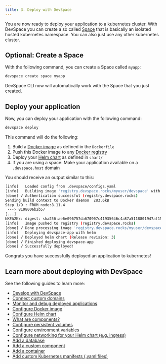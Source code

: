 ```yaml
---
title: 3. Deploy with DevSpace
---
```


You are now ready to deploy your application to a kubernetes cluster. With DevSpace you can create a so called [Space](/docs/cloud/spaces/what-are-spaces) that is basically an isolated hosted kubernetes namespace. You can also just use any other kubernetes cluster.

## Optional: Create a Space

With the following command, you can create a Space called `myapp`:
```bash
devspace create space myapp
```

DevSpace CLI now will automatically work with the Space that you just created.

## Deploy your application
Now, you can deploy your application with the following command:
```bash
devspace deploy
```

This command will do the following:
1. Build a [Docker image](/docs/cli/deployment/images) as defined in the `Dockerfile`
2. Push this Docker image to any [Docker registry](/docs/cli/images/workflow) 
3. Deploy your [Helm chart](/docs/chart/basics/what-are-helm-charts) as defined in `chart/`
4. If you are using a space: Make your application available on a `.devspace.host` domain

You should receive an output similar to this:
```bash
[info]   Loaded config from .devspace/configs.yaml
[info]   Building image 'registry.devspace.rocks/myuser/devspace' with engine 'docker'
[done] √ Authentication successful (registry.devspace.rocks)
Sending build context to Docker daemon  283.6kB
Step 1/9 : FROM node:8.11.4
 ---> 8198006b2b57
[...]
hKEA2Kr: digest: sha256:ae6e096757da670907c41935646c4a87a5118801947af150052f5eccf4ed226d size: 2841
[info]   Image pushed to registry (registry.devspace.rocks)
[done] √ Done processing image 'registry.devspace.rocks/myuser/devspace'
[info]   Deploying devspace-app with helm
[done] √ Deployed helm chart (Release revision: 3)                                            
[done] √ Finished deploying devspace-app
[done] √ Successfully deployed!
```

Congrats you have successfully deployed an application to kubernetes!

## Learn more about deploying with DevSpace
See the following guides to learn more:
- [Develop with DevSpace](/docs/getting-started/development)
- [Connect custom domains](/docs/cli/deployment/domains)
- [Monitor and debug deployed applications](/docs/cli/debugging/overview)
- [Configure Docker image](/docs/cli/deployment/images)
- [Configure Helm chart](/docs/cli/deployment/charts)
- [What are components?](/docs/chart/basics/components)
- [Configure persistent volumes](/docs/chart/customization/persistent-volumes)
- [Configure environment variables](/docs/chart/customization/environment-variables)
- [Configure networking for your Helm chart (e.g. ingress)](/docs/chart/customization/networking)
- [Add a database](/docs/chart/customization/predefined-components)
- [Add a custom component](/docs/chart/customization/add-component)
- [Add a container](/docs/chart/customization/containers)
- [Add custom Kubernetes manifests (.yaml files)](/docs/chart/customization/custom-manifests)
